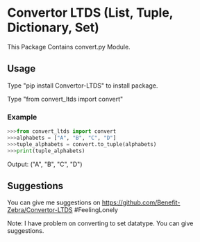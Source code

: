 <h1> Convertor LTDS (List, Tuple, Dictionary, Set) </h1>
This Package Contains convert.py Module.
  <br>
<h2> Usage </h2>
Type "pip install Convertor-LTDS" to install package.

Type "from convert_ltds import convert"

<h3> Example </h3>

```python
>>>from convert_ltds import convert
>>>alphabets = ["A", "B", "C", "D"]
>>>tuple_alphabets = convert.to_tuple(alphabets)
>>>print(tuple_alphabets)
```

Output: ("A", "B", "C", "D")

<h2> Suggestions </h2>

You can give me suggestions on https://github.com/Benefit-Zebra/Convertor-LTDS
#FeelingLonely

Note: I have problem on converting to set datatype. You can give suggestions.

